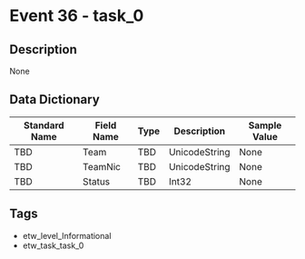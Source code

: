 # Event 36 - task_0

## Description
None

## Data Dictionary
|Standard Name|Field Name|Type|Description|Sample Value|
|---|---|---|---|---|
|TBD|Team|TBD|UnicodeString|None|None|
|TBD|TeamNic|TBD|UnicodeString|None|None|
|TBD|Status|TBD|Int32|None|None|

## Tags
* etw_level_Informational
* etw_task_task_0